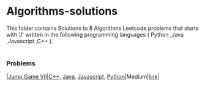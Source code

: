 # Algorithms-solutions
This folder contains Solutions to 8 Algorithms Leetcode problems that starts with 'J' written in the following programming languages ( Python ,Java ,Javascript ,C++ ).<br><br>
### Problems ###
|[Jump Game VII](https://github.com/AnasImloul/Leetcode-solutions/tree/main/algorithms/J/Jump%20Game%20VII/)|[C++](https://github.com/AnasImloul/Leetcode-solutions/tree/main/algorithms/J/Jump%20Game%20VII/Jump%20Game%20VII.cpp), [Java](https://github.com/AnasImloul/Leetcode-solutions/tree/main/algorithms/J/Jump%20Game%20VII/Jump%20Game%20VII.java), [Javascript](https://github.com/AnasImloul/Leetcode-solutions/tree/main/algorithms/J/Jump%20Game%20VII/Jump%20Game%20VII.js), [Python](https://github.com/AnasImloul/Leetcode-solutions/tree/main/algorithms/J/Jump%20Game%20VII/Jump%20Game%20VII.py)|Medium|[link](https://leetcode.com/problems/jump-game-vii)|